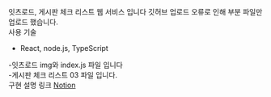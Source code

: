 잇츠로드, 게시판 체크 리스트 웹 서비스 입니다
깃허브 업로드 오류로 인해 부분 파일만 업로드 했습니다.<br>
사용 기술
- React, node.js, TypeScript

-잇츠로드 
img와 index.js 파일 입니다<br>
-게시판 체크 리스트 
03 파일 입니다.<br>
구현 설명 링크
[Notion](https://polyester-advantage-d3d.notion.site/React-Project-b7c8dfaffb864984832aefd1e9e731e4?pvs=4)
